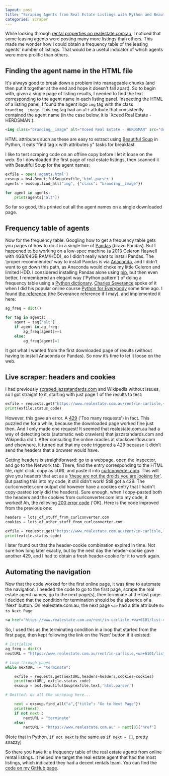 ```yaml
---
layout: post
title: "Scraping Agents from Real Estate Listings with Python and Beautiful Soup"
categories: scraper
---
```

While looking through [rental properties on realestate.com.au](https://www.realestate.com.au/rent/in-carlisle,+wa+6101/list-1), I noticed that some leasing agents were posting many more listings than others. This made me wonder how I could obtain a frequency table of the leasing agents' number of listings. That would be a useful indicator of which agents were more prolific than others.

## Finding the agent name in the HTML file

It's always good to break down a problem into manageable chunks (and then put it together at the end and hope it doesn't fall apart). So to begin with, given a single page of listing results, I needed to find the text corresponding to the agent name in each listing panel. Inspecting the HTML of a listing panel, I found the agent logo `img` tag with the class `branding__image`. This `img` tag had an `alt` attribute that consistently contained the agent name (in the case below, it is 'Xceed Real Estate - HERDSMAN'):

```html
<img class="branding__image" alt="Xceed Real Estate - HERDSMAN" src="downloaded1_files/logo_011.png">
```

HTML attributes such as these are easy to extract using [Beautiful Soup](https://www.crummy.com/software/BeautifulSoup/bs4/doc/) in Python, it eats "find tag x with attributes y" tasks for breakfast.

I like to test scraping code on an offline copy before I let it loose on the web. So I downloaded the first page of real estate listings, then scanned it with Beautiful Soup for the agent names:

```python
exfile = open('agents.html')
exsoup = bs4.BeautifulSoup(exfile,'html.parser')
agents = exsoup.find_all("img", {"class": "branding__image"})

for agent in agents:
    print(agents['alt'])
```

So far so good, this printed out all the agent names on a single downloaded page.

## Frequency table of agents

Now for the frequency table. Googling how to get a frequency table gets you pages of how to do it in a single line of [Pandas](https://pandas.pydata.org/) (bravo Pandas). But I happened to be working on a low-spec machine (a 2013 Celeron Haswell with 4GB/64GB RAM/HDD), so I didn’t really want to install Pandas. The ‘proper recommended’ way to install Pandas is via [Anaconda](https://www.anaconda.com/), and I didn’t want to go down this path, as Anaconda would choke my little Celeron and limited HDD. I considered installing Pandas alone using [pip](https://pypi.org/project/pip/), but then even better, I remembered an elegant way ('Python pattern') of doing a frequency table using a [Python dictionary](https://docs.python.org/3/tutorial/datastructures.html#dictionaries). [Charles Severance](https://www.dr-chuck.com/) spoke of it when I did his popular online course [Python for Everybody](https://www.coursera.org/specializations/python) some time ago. I found [the reference](https://eng.libretexts.org/Bookshelves/Computer_Science/Programming_Languages/Python_for_Everybody_(Severance)/10%3A_Tuples/10.06%3A_The_most_common_words) (the Severance reference if I may), and implemented it here:

```python
‌ag_freq = dict()

for tag in agents:
    agent = tag['alt']
    if agent in ag_freq:
        ag_freq[agent]+=1
    else:
        ag_freq[agent]=1
```

It got what I wanted from the first downloaded page of results (without having to install Anaconda or Pandas). So now it’s time to let it loose on the web.

## Live scraper: headers and cookies

I had previously [scraped jazzstandards.com](https://github.com/dmudigdo/jazzstandards1000) and Wikipedia without issues, so I got straight to it, starting with just page 1 of the results to test:

```python
‌exfile = requests.get("https://www.realestate.com.au/rent/in-carlisle,+wa+6101/list-1")
print(exfile.status_code)
```

However, this gave an error. A [429](https://developer.mozilla.org/en-US/docs/Web/HTTP/Status/429) ('Too many requests') in fact. This puzzled me for a while, because the downloaded page worked fine just then. And I only made one request! It seemed that realestate.com.au had a way of detecting bots (automatic web crawlers) that jazzstandards.com and Wikipedia did’t. After consulting the online oracles at stackoverflow.com and elsewhere, it turned out that my code triggered a 429 because it didn’t send the headers that a browser would have.

Getting headers is straightforward: go to a webpage, open the Inspector, and go to the Network tab. There, find the entry corresponding to the HTML file, right click, copy as cURL and paste it into [curlconverter.com](http://curlconverter.com). This will give you headers that act as a ['these are not the droids you are looking for'](https://www.youtube.com/watch?v=532j-186xEQ). But pasting this into my code, it still didn’t work! Still got a 429. The curlconverter.com output did however have a cookies entry that I hadn't copy-pasted (only did the headers). Sure enough, when I copy-pasted both the headers and the cookies from curlconverter.com into my code, it worked! Ah, the relieving [200 error code](https://developer.mozilla.org/en-US/docs/Web/HTTP/Status/200) ('OK). Here is the code improved from the previous one:

```python
headers = lots_of_stuff_from_curlconverter.com
cookies = lots_of_other_stuff_from_curlconverter.com

‌exfile = requests.get("https://www.realestate.com.au/rent/in-carlisle,+wa+6101/list-1", headers=headers, cookies=cookies)
print(exfile.status_code)
```

I later found out that the header-cookie combination expired in time. Not sure how long later exactly, but by the next day the header-cookie gave another 429, and I had to obtain a fresh header-cookie for it to work again.

## Automating the navigation

Now that the code worked for the first online page, it was time to automate the navigation. I needed the code to go to the first page, scrape the real estate agent names, go to the next page(s), then terminate at the last page. I decided that the condition for termination should be the absence of a ‘Next’ button. On realestate.com.au, the next page `<a>` had a title attribute `Go to Next Page`:

```html
‌<a href="https://www.realestate.com.au/rent/in-carlisle,+wa+6101/list-4" class="ButtonBase-sc-18zziu4-0 Link__LinkWithButtonVariant-sc-8zfb96-0 fxTsFD cmIERf" title="Go to Next Page" rel="next">
```

So, I used this as the terminating condition in a loop that started from the first page, then kept following the link on the ‘Next’ button if it existed:

```python
‌# Initialise
ag_freq = dict()
nextURL = "https://www.realestate.com.au/rent/in-carlisle,+wa+6101/list-1"

# Loop through pages
while nextURL != "terminate":

    exfile = requests.get(nextURL,headers=headers,cookies=cookies)
    print(nextURL, exfile.status_code)
    exsoup = bs4.BeautifulSoup(exfile.text,'html.parser')

# Omitted: do all the scraping here...

    next = exsoup.find_all("a",{"title": "Go to Next Page"})
    print(next)
    if not next :
        nextURL = "terminate"
    else:
        nextURL = "https://www.realestate.com.au" + next[0]['href']
```

(Note that in Python, `if not next` is the same as `if next = []`, pretty snazzy)

So there you have it: a frequency table of the real estate agents from online rental listings. It helped me target the real estate agent that had the most listings, which indicated they had a decent rentals team. You can find the [code on my GitHub page](https://github.com/dmudigdo/lessor-agents).
